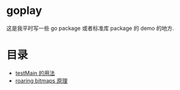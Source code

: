 # goplay
这是我平时写一些 go package 或者标准库 package 的 demo 的地方.

# 目录
- [testMain 的用法](example/1/README.md)
- [roaring bitmaps 原理](example/2/README.md)
